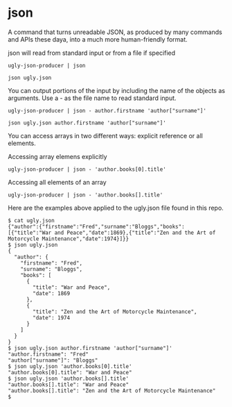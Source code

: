 # json
A command that turns unreadable JSON, as produced by many commands and APIs these daya,
into a much more human-friendly format.

json will read from standard input or from a file if specified

    ugly-json-producer | json

    json ugly.json

You can output portions of the input by including the name
of the objects as arguments.
Use a - as the file name to read standard input.

    ugly-json-producer | json - author.firstname 'author["surname"]'

    json ugly.json author.firstname 'author["surname"]'

You can access arrays in two different ways: explicit reference or all elements.

Accessing array elemens explicitly

    ugly-json-producer | json - 'author.books[0].title'

Accessing all elements of an array

    ugly-json-producer | json - 'author.books[].title'

Here are the examples above applied to the ugly.json file found in this repo.

    $ cat ugly.json
    {"author":{"firstname":"Fred","surname":"Bloggs","books":[{"title":"War and Peace","date":1869},{"title":"Zen and the Art of Motorcycle Maintenance","date":1974}]}}
    $ json ugly.json 
    {
      "author": {
        "firstname": "Fred",
        "surname": "Bloggs",
        "books": [
          {
            "title": "War and Peace",
            "date": 1869
          },
          {
            "title": "Zen and the Art of Motorcycle Maintenance",
            "date": 1974
          }
        ]
      }
    }
    $ json ugly.json author.firstname 'author["surname"]'
    "author.firstname": "Fred"
    "author["surname"]": "Bloggs"
    $ json ugly.json 'author.books[0].title'
    "author.books[0].title": "War and Peace"
    $ json ugly.json 'author.books[].title'
    "author.books[].title": "War and Peace"
    "author.books[].title": "Zen and the Art of Motorcycle Maintenance"
    $ 
